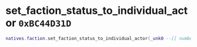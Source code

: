 # set_faction_status_to_individual_actor `0xBC44D31D`

```lua
natives.faction.set_faction_status_to_individual_actor(_unk0 --[[ number ]], _unk1 --[[ number ]], _unk2 --[[ number ]])
```